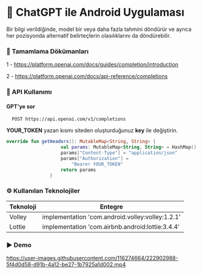 
# 🧠 ChatGPT ile Android Uygulaması

Bir bilgi verildiğinde, model bir veya daha fazla tahmini döndürür ve ayrıca her pozisyonda alternatif belirteçlerin olasılıklarını da döndürebilir.



### 🧩 Tamamlama Dökümanları
1 -  https://platform.openai.com/docs/guides/completion/introduction

2 - https://platform.openai.com/docs/api-reference/completions

### 🔗 API Kullanımı

#### GPT'ye sor

```http
  POST https://api.openai.com/v1/completions
```

**YOUR_TOKEN** yazan kısmı siteden oluşturduğunuz **key** ile değiştirin.

```kotlin
override fun getHeaders(): MutableMap<String, String> {
                    val params: MutableMap<String, String> = HashMap()
                    params["Content-Type"] = "application/json"
                    params["Authorization"] =
                        "Bearer YOUR_TOKEN"
                    return params
                }
```

### ⚙️ Kullanılan Teknolojiler

| **Teknoloji**           | **Entegre**                                                                |
| ----------------- | ------------------------------------------------------------------ |
| Volley | implementation 'com.android.volley:volley:1.2.1' |
| Lottie | implementation 'com.airbnb.android:lottie:3.4.4' |

### ▶️ Demo
https://user-images.githubusercontent.com/116274664/222902988-5f4d0d58-d91b-4a12-be27-1b7925a1d002.mp4